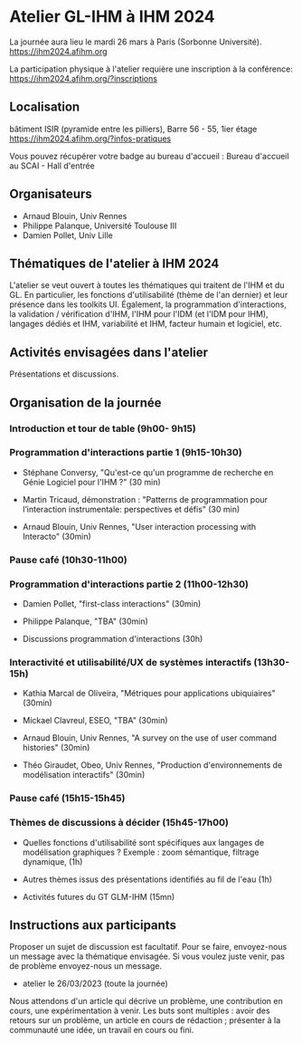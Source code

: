 

# Atelier GL-IHM à IHM 2024

La journée aura lieu le mardi 26 mars à Paris (Sorbonne Université).
https://ihm2024.afihm.org

La participation physique à l'atelier requière une inscription à la conférence:
https://ihm2024.afihm.org/?inscriptions

## Localisation

bâtiment ISIR (pyramide entre les pilliers), Barre 56 - 55, 1ier étage 
https://ihm2024.afihm.org/?infos-pratiques

Vous pouvez récupérer votre badge au bureau d'accueil :
Bureau d'accueil au SCAI - Hall d'entrée

## Organisateurs

- Arnaud Blouin, Univ Rennes
- Philippe Palanque, Université Toulouse III
- Damien Pollet, Univ Lille

## Thématiques de l'atelier à IHM 2024

L'atelier se veut ouvert à toutes les thématiques qui traitent de l'IHM et du GL.
En particulier, les fonctions d'utilisabilité (thème de l'an dernier) et leur présence dans les toolkits UI.
Également, la programmation d'interactions, la validation / vérification d'IHM, l'IHM pour l'IDM (et l'IDM pour IHM), langages dédiés et IHM, variabilité et IHM, facteur humain et logiciel, etc.



## Activités envisagées dans l'atelier

Présentations et discussions.



## Organisation de la journée

### Introduction et tour de table (9h00- 9h15)

### Programmation d'interactions partie 1 (9h15-10h30)

- Stéphane Conversy, "Qu'est-ce qu'un programme de recherche en Génie Logiciel pour l'IHM ?" (30 min)

- Martin Tricaud, démonstration : "Patterns de programmation pour l’interaction instrumentale: perspectives et défis" (30 min)

- Arnaud Blouin, Univ Rennes, "User interaction processing with Interacto" (30min)
  

### Pause café (10h30-11h00)

### Programmation d'interactions partie 2 (11h00-12h30)

- Damien Pollet, "first-class interactions" (30min)

- Philippe Palanque, "TBA" (30min)  


- Discussions programmation d'interactions (30h) 



### Interactivité et utilisabilité/UX de systèmes interactifs (13h30-15h)


- Kathia Marcal de Oliveira, "Métriques pour applications ubiquiaires" (30min)

- Mickael Clavreul, ESEO, "TBA" (30min)

- Arnaud Blouin, Univ Rennes, "A survey on the use of user command histories" (30min)


- Théo Giraudet, Obeo, Univ Rennes, "Production d'environnements de modélisation interactifs" (30min)


### Pause café (15h15-15h45)

### Thèmes de discussions à décider (15h45-17h00)

- Quelles fonctions d'utilisabilité sont spécifiques aux langages de modélisation graphiques ? Exemple : zoom sémantique, filtrage dynamique, 
(1h)

- Autres thèmes issus des présentations identifiés au fil de l'eau (1h) 

- Activités futures du GT GLM-IHM (15mn)



## Instructions aux participants

Proposer un sujet de discussion est facultatif. Pour se faire, envoyez-nous un message avec la thématique envisagée. Si vous voulez juste venir, pas de problème envoyez-nous un message.


- atelier le 26/03/2023 (toute la journée)

Nous attendons d'un article qui décrive un problème, une contribution en cours, une expérimentation à venir. Les buts sont multiples :
avoir des retours sur un problème, un article en cours de rédaction ; présenter à la communauté une idée, un travail en cours ou fini.
